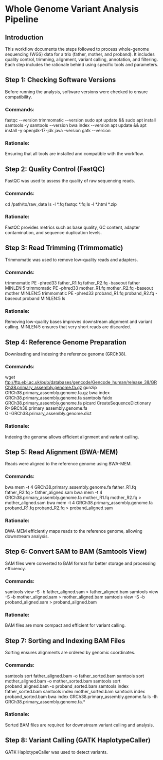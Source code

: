 # Whole Genome Variant Analysis Pipeline

## Introduction
This workflow documents the steps followed to process whole-genome sequencing (WGS) data for a trio (father, mother, and proband). It includes quality control, trimming, alignment, variant calling, annotation, and filtering. Each step includes the rationale behind using specific tools and parameters.

## Step 1: Checking Software Versions
Before running the analysis, software versions were checked to ensure compatibility.

### Commands:
fastqc --version
trimmomatic --version
sudo apt update && sudo apt install samtools -y
samtools --version
bwa index --version
apt update && apt install -y openjdk-17-jdk
java -version
gatk --version
### Rationale:
Ensuring that all tools are installed and compatible with the workflow.

## Step 2: Quality Control (FastQC)
FastQC was used to assess the quality of raw sequencing reads.

### Commands:
cd /path/to/raw_data
ls -l *.fq
fastqc *.fq
ls -l *.html *.zip
### Rationale:
FastQC provides metrics such as base quality, GC content, adapter contamination, and sequence duplication levels.

## Step 3: Read Trimming (Trimmomatic)
Trimmomatic was used to remove low-quality reads and adapters.

### Commands:
trimmomatic PE -phred33 father_R1.fq father_R2.fq -baseout father MINLEN:5
trimmomatic PE -phred33 mother_R1.fq mother_R2.fq -baseout mother MINLEN:5
trimmomatic PE -phred33 proband_R1.fq proband_R2.fq -baseout proband MINLEN:5
ls
### Rationale:
Removing low-quality bases improves downstream alignment and variant calling. MINLEN:5 ensures that very short reads are discarded.

## Step 4: Reference Genome Preparation
Downloading and indexing the reference genome (GRCh38).

### Commands:
wget ftp://ftp.ebi.ac.uk/pub/databases/gencode/Gencode_human/release_38/GRCh38.primary_assembly.genome.fa.gz
gunzip GRCh38.primary_assembly.genome.fa.gz
bwa index GRCh38.primary_assembly.genome.fa
samtools faidx GRCh38.primary_assembly.genome.fa
picard CreateSequenceDictionary R=GRCh38.primary_assembly.genome.fa O=GRCh38.primary_assembly.genome.dict
### Rationale:
Indexing the genome allows efficient alignment and variant calling.

## Step 5: Read Alignment (BWA-MEM)
Reads were aligned to the reference genome using BWA-MEM.

### Commands:
bwa mem -t 4 GRCh38.primary_assembly.genome.fa father_R1.fq father_R2.fq > father_aligned.sam
bwa mem -t 4 GRCh38.primary_assembly.genome.fa mother_R1.fq mother_R2.fq > mother_aligned.sam
bwa mem -t 4 GRCh38.primary_assembly.genome.fa proband_R1.fq proband_R2.fq > proband_aligned.sam
### Rationale:
BWA-MEM efficiently maps reads to the reference genome, allowing downstream analysis.

## Step 6: Convert SAM to BAM (Samtools View)
SAM files were converted to BAM format for better storage and processing efficiency.

### Commands:
samtools view -S -b father_aligned.sam > father_aligned.bam
samtools view -S -b mother_aligned.sam > mother_aligned.bam
samtools view -S -b proband_aligned.sam > proband_aligned.bam
### Rationale:
BAM files are more compact and efficient for variant calling.

## Step 7: Sorting and Indexing BAM Files
Sorting ensures alignments are ordered by genomic coordinates.

### Commands:
samtools sort father_aligned.bam -o father_sorted.bam
samtools sort mother_aligned.bam -o mother_sorted.bam
samtools sort proband_aligned.bam -o proband_sorted.bam
samtools index father_sorted.bam
samtools index mother_sorted.bam
samtools index proband_sorted.bam
bwa index GRCh38.primary_assembly.genome.fa
ls -lh GRCh38.primary_assembly.genome.fa.*
### Rationale:
Sorted BAM files are required for downstream variant calling and analysis.

## Step 8: Variant Calling (GATK HaplotypeCaller)
GATK HaplotypeCaller was used to detect variants.
